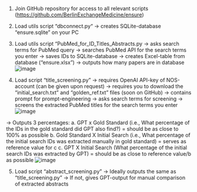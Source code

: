 1.	Join GitHub repository for access to all relevant scripts 
(https://github.com/BerlinExchangeMedicine/ensure)


2.	Load utils script “dbconnect.py“
   -> creates SQLite-database “ensure.sqlite” on your PC 


3.	Load utils script “PubMed_for_ID_Titles_Abstracts.py
   -> asks search terms for PubMed query
  	-> searches PubMed API for the search terms you enter
  	-> saves IDs to SQLite-database
  	-> creates Excel-table from database (“ensure.xlsx”)
  	-> outputs how many papers are in database
![image](https://github.com/BerlinExchangeMedicine/ensure/assets/133876003/c3e68c1e-d0ed-4e4a-9f3e-eff9cb736656)


4.	 Load script “title_screening.py”
   -> requires OpenAI API-key of NOS-account (can be given upon request)
  	-> requires you to download the “initial_search.txt” and “golden_ref.txt” files (soon on GitHub)
  	-> contains prompt for prompt-engineering
  	-> asks search terms for screening
  	-> screens the extracted PubMed titles for the search terms you enter 
![image](https://github.com/BerlinExchangeMedicine/ensure/assets/133876003/e31850a7-8c9d-4f3d-a8a7-4cdf06943d74)

-> Outputs 3 percentages: 
a.	GPT x Gold Standard (i.e., What percentage of the IDs in the gold standard did GPT also find?) = should be as close to 100% as possible 
b.	Gold Standard X Initial Search (i.e., What percentage of the initial search IDs was extracted manually in gold standard) = serves as reference value for c
c.	GPT X Initial Search (What percentage of the initial search IDs was extracted by GPT) = should be as close to reference value/b as possible 
![image](https://github.com/BerlinExchangeMedicine/ensure/assets/133876003/a38c3505-d596-450f-85de-fd6b2e7a9bdf)


5.	Load script “abstract_screening.py”
   -> Ideally outputs the same as “title_screening.py”
  	 -> If not, gives GPT-output for manual comparison of extracted abstracts 
